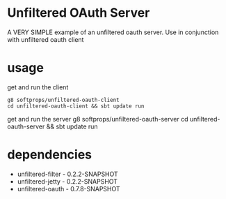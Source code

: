 # Unfiltered OAuth Server

A VERY SIMPLE example of an unfiltered oauth server. Use in conjunction with unfiltered oauth client

# usage

get and run the client

    g8 softprops/unfiltered-oauth-client
    cd unfiltered-oauth-client && sbt update run
    
get and run the server 
    g8 softprops/unfiltered-oauth-server
    cd unfiltered-oauth-server && sbt update run
    
# dependencies
  
   * unfiltered-filter - 0.2.2-SNAPSHOT
   * unfiltered-jetty - 0.2.2-SNAPSHOT
   * unfiltered-oauth - 0.7.8-SNAPSHOT